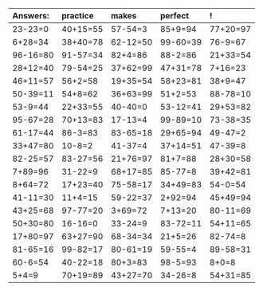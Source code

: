 | Answers: | practice | makes | perfect | ! |
| :--- | :--- | :--- | :--- | :--- |
| 23-23=0 | 40+15=55 | 57-54=3 | 85+9=94 | 77+20=97 | 
| 6+28=34 | 38+40=78 | 62-12=50 | 99-60=39 | 76-9=67 | 
| 96-16=80 | 91-57=34 | 82+4=86 | 88-2=86 | 21+33=54 | 
| 28+12=40 | 79-54=25 | 37+62=99 | 47+31=78 | 7+16=23 | 
| 46+11=57 | 56+2=58 | 19+35=54 | 58+23=81 | 38+9=47 | 
| 50-39=11 | 54+8=62 | 36+63=99 | 51+2=53 | 88-78=10 | 
| 53-9=44 | 22+33=55 | 40-40=0 | 53-12=41 | 29+53=82 | 
| 95-67=28 | 70+13=83 | 17-13=4 | 99-89=10 | 73-38=35 | 
| 61-17=44 | 86-3=83 | 83-65=18 | 29+65=94 | 49-47=2 | 
| 33+47=80 | 10-8=2 | 41-37=4 | 37+14=51 | 47-39=8 | 
| 82-25=57 | 83-27=56 | 21+76=97 | 81+7=88 | 28+30=58 | 
| 7+89=96 | 31-22=9 | 68+17=85 | 85-77=8 | 39+42=81 | 
| 8+64=72 | 17+23=40 | 75-58=17 | 34+49=83 | 54-0=54 | 
| 41-11=30 | 11+4=15 | 59-22=37 | 2+92=94 | 45+49=94 | 
| 43+25=68 | 97-77=20 | 3+69=72 | 7+13=20 | 80-11=69 | 
| 50+30=80 | 16-16=0 | 33-24=9 | 83-72=11 | 54+11=65 | 
| 17+80=97 | 63+27=90 | 68-34=34 | 21+5=26 | 82-74=8 | 
| 81-65=16 | 99-82=17 | 80-61=19 | 59-55=4 | 89-58=31 | 
| 60-6=54 | 40-22=18 | 80+3=83 | 98-5=93 | 8+0=8 | 
| 5+4=9 | 70+19=89 | 43+27=70 | 34-26=8 | 54+31=85 | 

